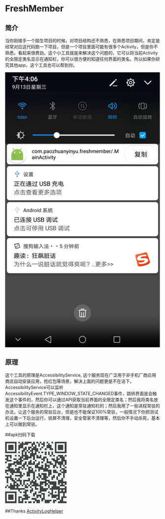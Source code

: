 # FreshMember


## 简介
当你刚接手一个陌生项目的时候，对项目结构还不熟悉，在熟悉项目期间，肯定是经常对应这代码跑一下项目，但是一个项目里面可能有很多个Activity，但是你不熟悉，看起来很费劲。这个小工具就是来解决这个问题的，它可以将当前Activity的全限定类名显示在通知栏，你可以很方便的知道任何界面的类名。所以如果你研究其他app，这个工具也可以帮到你。


![image](./screenshots/device-2017-09-13-160658.png)


## 原理
这个工具的原理是AccessibilityService, 这个服务现在广泛用于非手机厂商应用商店自动安装应用，抢红包等场景，解决上面的问题更是不在话下。AccessibilityService可以监听AccessibilityEvent.TYPE_WINDOW_STATE_CHANGED事件，跳转界面是会触发这个事件的，然后你可以通过API获取当前界面的全限定类名；然后我将类名放在通知里显示在通知栏上，这个通知是常驻通知栏的；然后我用了一些进程常驻的办法，让这个服务的常驻后台，但是也不能保证100%常驻，一般情况下你把测试机设置一下后台运行，锁屏不清理，安全管家不清理等，然后你不手动杀死，基本上可以做到常驻。

##apk扫码下载

![image](./image/download_qrcode.png)

##Thanks
[ActivityLogHelper](https://github.com/yrickwong/ActivityLogHelper)
